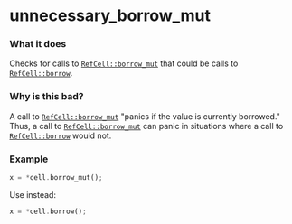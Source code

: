 # unnecessary_borrow_mut

### What it does

Checks for calls to [`RefCell::borrow_mut`] that could be calls to [`RefCell::borrow`].

### Why is this bad?

A call to [`RefCell::borrow_mut`] "panics if the value is currently borrowed." Thus, a call
to [`RefCell::borrow_mut`] can panic in situations where a call to [`RefCell::borrow`] would
not.

### Example

```rust
x = *cell.borrow_mut();
```

Use instead:

```rust
x = *cell.borrow();
```

[`RefCell::borrow_mut`]: https://doc.rust-lang.org/std/cell/struct.RefCell.html#method.borrow_mut
[`RefCell::borrow`]: https://doc.rust-lang.org/std/cell/struct.RefCell.html#method.borrow

